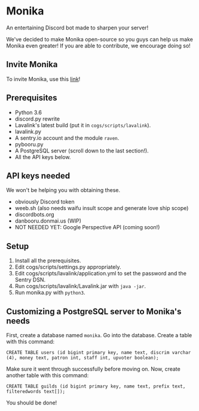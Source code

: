# Monika
An entertaining Discord bot made to sharpen your server!

We've decided to make Monika open-source so you guys can help us make Monika even greater!
If you are able to contribute, we encourage doing so!
## Invite Monika
To invite Monika, use this [link](https://discordapp.com/oauth2/authorize?client_id=399315651338043392&permissions=8&scope=bot "Invite Link")!
## Prerequisites
* Python 3.6
* discord.py rewrite
* Lavalink's latest build (put it in `cogs/scripts/lavalink`).
* lavalink.py
* A sentry.io account and the module `raven`.
* pybooru.py
* A PostgreSQL server (scroll down to the last section!).
* All the API keys below.
## API keys needed
We won't be helping you with obtaining these.
* obviously Discord token
* weeb.sh (also needs waifu insult scope and generate love ship scope)
* discordbots.org
* danbooru.donmai.us (WIP)
* NOT NEEDED YET: Google Perspective API (coming soon!)
## Setup
1. Install all the prerequisites.
2. Edit cogs/scripts/settings.py appropriately.
3. Edit cogs/scripts/lavalink/application.yml to set the password and the Sentry DSN.
4. Run cogs/scripts/lavalink/Lavalink.jar with `java -jar`.
5. Run monika.py with `python3`.
## Customizing a PostgreSQL server to Monika's needs
First, create a database named `monika`.
Go into the database.
Create a table with this command:

```CREATE TABLE users (id bigint primary key, name text, discrim varchar (4), money text, patron int, staff int, upvoter boolean);```

Make sure it went through successfully before moving on.
Now, create another table with this command:

```CREATE TABLE guilds (id bigint primary key, name text, prefix text, filteredwords text[]);```

You should be done!
